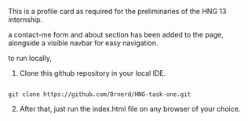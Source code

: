This is a profile card as required for the preliminaries of the HNG 13 internship.

a contact-me form and about section has been added to the page, alongside a visible navbar for easy navigation.

to run locally, 

1. Clone this github repository in your local IDE.

```

git clone https://github.com/Ornerd/HNG-task-one.git

```

2. After that, just run the index.html file on any browser of your choice.
